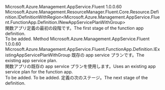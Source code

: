 <Type Name="IBlank" FullName="Microsoft.Azure.Management.AppService.Fluent.FunctionApp.Definition.IBlank">
  <TypeSignature Language="C#" Value="public interface IBlank : Microsoft.Azure.Management.ResourceManager.Fluent.Core.Resource.Definition.IDefinitionWithRegion&lt;Microsoft.Azure.Management.AppService.Fluent.FunctionApp.Definition.INewAppServicePlanWithGroup&gt;" />
  <TypeSignature Language="ILAsm" Value=".class public interface auto ansi abstract IBlank implements class Microsoft.Azure.Management.ResourceManager.Fluent.Core.Resource.Definition.IDefinitionWithRegion`1&lt;class Microsoft.Azure.Management.AppService.Fluent.FunctionApp.Definition.INewAppServicePlanWithGroup&gt;" />
  <TypeSignature Language="DocId" Value="T:Microsoft.Azure.Management.AppService.Fluent.FunctionApp.Definition.IBlank" />
  <TypeSignature Language="VB.NET" Value="Public Interface IBlank&#xA;Implements IDefinitionWithRegion(Of INewAppServicePlanWithGroup)" />
  <TypeSignature Language="F#" Value="type IBlank = interface&#xA;    interface IDefinitionWithRegion&lt;INewAppServicePlanWithGroup&gt;" />
  <AssemblyInfo>
    <AssemblyName>Microsoft.Azure.Management.AppService.Fluent</AssemblyName>
    <AssemblyVersion>1.0.0.60</AssemblyVersion>
  </AssemblyInfo>
  <Interfaces>
    <Interface>
      <InterfaceName>Microsoft.Azure.Management.ResourceManager.Fluent.Core.Resource.Definition.IDefinitionWithRegion&lt;Microsoft.Azure.Management.AppService.Fluent.FunctionApp.Definition.INewAppServicePlanWithGroup&gt;</InterfaceName>
    </Interface>
  </Interfaces>
  <Docs>
    <summary>
            <span data-ttu-id="919cc-101">関数アプリ定義の最初の段階です。</span><span class="sxs-lookup"><span data-stu-id="919cc-101">The first stage of the function app definition.</span></span>
            </summary>
    <remarks>To be added.</remarks>
  </Docs>
  <Members>
    <Member MemberName="WithExistingAppServicePlan">
      <MemberSignature Language="C#" Value="public Microsoft.Azure.Management.AppService.Fluent.FunctionApp.Definition.IExistingAppServicePlanWithGroup WithExistingAppServicePlan (Microsoft.Azure.Management.AppService.Fluent.IAppServicePlan appServicePlan);" />
      <MemberSignature Language="ILAsm" Value=".method public hidebysig newslot virtual instance class Microsoft.Azure.Management.AppService.Fluent.FunctionApp.Definition.IExistingAppServicePlanWithGroup WithExistingAppServicePlan(class Microsoft.Azure.Management.AppService.Fluent.IAppServicePlan appServicePlan) cil managed" />
      <MemberSignature Language="DocId" Value="M:Microsoft.Azure.Management.AppService.Fluent.FunctionApp.Definition.IBlank.WithExistingAppServicePlan(Microsoft.Azure.Management.AppService.Fluent.IAppServicePlan)" />
      <MemberSignature Language="VB.NET" Value="Public Function WithExistingAppServicePlan (appServicePlan As IAppServicePlan) As IExistingAppServicePlanWithGroup" />
      <MemberSignature Language="F#" Value="abstract member WithExistingAppServicePlan : Microsoft.Azure.Management.AppService.Fluent.IAppServicePlan -&gt; Microsoft.Azure.Management.AppService.Fluent.FunctionApp.Definition.IExistingAppServicePlanWithGroup" Usage="iBlank.WithExistingAppServicePlan appServicePlan" />
      <MemberType>Method</MemberType>
      <AssemblyInfo>
        <AssemblyName>Microsoft.Azure.Management.AppService.Fluent</AssemblyName>
        <AssemblyVersion>1.0.0.60</AssemblyVersion>
      </AssemblyInfo>
      <ReturnValue>
        <ReturnType>Microsoft.Azure.Management.AppService.Fluent.FunctionApp.Definition.IExistingAppServicePlanWithGroup</ReturnType>
      </ReturnValue>
      <Parameters>
        <Parameter Name="appServicePlan" Type="Microsoft.Azure.Management.AppService.Fluent.IAppServicePlan" />
      </Parameters>
      <Docs>
        <param name="appServicePlan"><span data-ttu-id="919cc-102">既存の app service プランです。</span><span class="sxs-lookup"><span data-stu-id="919cc-102">The existing app service plan.</span></span></param>
        <summary>
            <span data-ttu-id="919cc-103">関数アプリの既存の app service プランを使用します。</span><span class="sxs-lookup"><span data-stu-id="919cc-103">Uses an existing app service plan for the function app.</span></span>
            </summary>
        <returns>To be added.</returns>
        <remarks>To be added.</remarks>
        <return><span data-ttu-id="919cc-104">定義の次のステージ。</span><span class="sxs-lookup"><span data-stu-id="919cc-104">The next stage of the definition.</span></span></return>
      </Docs>
    </Member>
  </Members>
</Type>